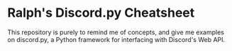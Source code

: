 # Ralph's Discord.py Cheatsheet

This repository is purely to remind me of concepts, and give me examples on discord.py, a Python framework for interfacing with Discord's Web API.
